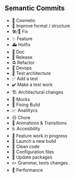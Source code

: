 ## Semantic Commits

- 💄 Cosmetic
- 🎨 Improve format / structure
- 🛠/🐛 Fix
- ✨ Feature
- 🚑 Hotfix
- 📝 Doc
- 🚀 Release
- ♻️ Refactor
- 🐳 Devops
- 🧪 Test architecture
- ✅ Add a test
- ✔️ Make a test work
- 🏗 Architectural changes
- 🤡 Mocks
- 💚 Fixing Build
- 📈 Analiltycs
- 😒 Chore
- 💫 Animations & Transitions
- ♿ Accesibility
- 🚧 Feature work in progress
- 🚀 Launch a new build
- 🧹 Clean code
- 🔧 Configuration files
- 🚴 Update packages
- ✏️ Grammar, texts changes.
- 🐎 Performance
